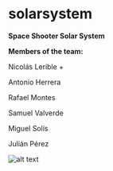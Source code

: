# solarsystem
**Space Shooter Solar System**

**Members of the team:**

Nicolás Lerible +

Antonio Herrera

Rafael Montes

Samuel Valverde

Miguel Solís

Julián Pérez

![alt text](https://aasnova.org/wp-content/uploads/2016/11/fig13.jpg)
